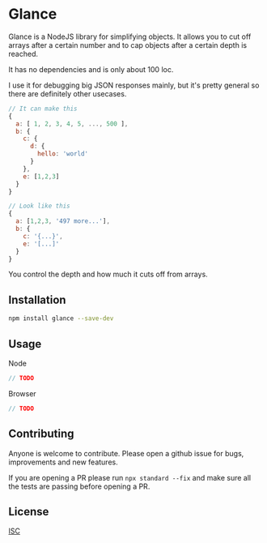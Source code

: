 # Glance

Glance is a NodeJS library for simplifying objects. It allows you to cut off arrays after a certain number and to cap objects after a certain depth is reached.

It has no dependencies and is only about 100 loc.

I use it for debugging big JSON responses mainly, but it's pretty general so there are definitely other usecases.

```javascript
// It can make this
{
  a: [ 1, 2, 3, 4, 5, ..., 500 ],
  b: {
    c: {
      d: {
        hello: 'world'
      }
    },
    e: [1,2,3]
  }
}

// Look like this
{
  a: [1,2,3, '497 more...'],
  b: {
    c: '{...}',
    e: '[...]'
  }
}
```

You control the depth and how much it cuts off from arrays.

## Installation

```bash
npm install glance --save-dev
```

## Usage

Node

```javascript
// TODO
```

Browser

```javascript
// TODO
```

## Contributing

Anyone is welcome to contribute. Please open a github issue for bugs, improvements and new features.

If you are opening a PR please run `npx standard --fix` and make sure all the tests are passing before opening a PR.

## License

[ISC](https://github.com/chrisdl/glancejs/blob/master/LICENSE.txt)